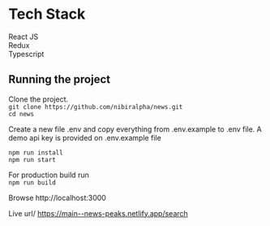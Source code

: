 # Tech Stack

React JS\
Redux\
Typescript


## Running the project

Clone the project.\
```git clone https://github.com/nibiralpha/news.git```\
```cd news```

Create a new file .env and copy everything from .env.example to .env file. A demo api key is provided on .env.example file

```npm run install```\
```npm run start```

For production build run\
```npm run build```

Browse http://localhost:3000

Live url/
https://main--news-peaks.netlify.app/search
